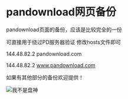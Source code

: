 # pandownload网页备份
pandownload页面的备份，应该是比较完全的一份

可直接用于绕过PD服务器验证 修改hosts文件即可

144.48.82.2 pandownload.com

144.48.82.2 www.pandownload.com

如果有其他部分的备份欢迎提供！

![我不是盘神](https://i.loli.net/2020/04/16/A57NpnwkXxMW1Gj.png)
